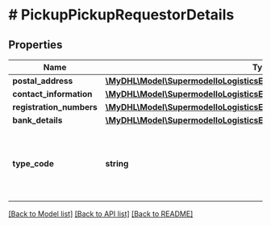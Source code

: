 # # PickupPickupRequestorDetails

## Properties

Name | Type | Description | Notes
------------ | ------------- | ------------- | -------------
**postal_address** | [**\MyDHL\Model\SupermodelIoLogisticsExpressAddressCreateShipmentRequest**](SupermodelIoLogisticsExpressAddressCreateShipmentRequest.md) |  |
**contact_information** | [**\MyDHL\Model\SupermodelIoLogisticsExpressContact**](SupermodelIoLogisticsExpressContact.md) |  |
**registration_numbers** | [**\MyDHL\Model\SupermodelIoLogisticsExpressRegistrationNumbers[]**](SupermodelIoLogisticsExpressRegistrationNumbers.md) |  | [optional]
**bank_details** | [**\MyDHL\Model\SupermodelIoLogisticsExpressBankDetailsInner[]**](SupermodelIoLogisticsExpressBankDetailsInner.md) |  | [optional]
**type_code** | **string** | Please enter the business party type of the pickup requestor. | [optional]

[[Back to Model list]](../../README.md#models) [[Back to API list]](../../README.md#endpoints) [[Back to README]](../../README.md)
